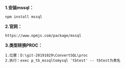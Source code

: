 
**1.安装mssql：**

    npm install mssql
    
**2.官网：**

    https://www.npmjs.com/package/mssql
    
**3.类型转换PROC：**

    1.位置：D:\git-20191029\ConvertSQL\proc
    2.执行：exec p_tb_mssqltomysql 'tbtest' -- tbtest为表名
